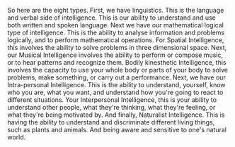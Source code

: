 So here are the eight types. First, we have linguistics. This is the language
and verbal side of intelligence. This is our ability to understand and use both
written and spoken language. Next we have our mathematical logical type of
intelligence. This is the ability to analyse information and problems
logically, and to perform mathematical operations. For Spatial Intelligence,
this involves the ability to solve problems in three dimensional space. Next,
our Musical Intelligence involves the ability to perform or compose music, or
to hear patterns and recognize them. Bodily kinesthetic Intelligence, this
involves the capacity to use your whole body or parts of your body to solve
problems, make something, or carry out a performance. Next, we have our
Intra-personal Intelligence. This is the ability to understand, yourself, know
who you are, what you want, and understand how you're going to react to
different situations. Your Interpersonal Intelligence, this is your ability to
understand other people, what they're thinking, what they're feeling, or what
they're being motivated by. And finally, Naturalist Intelligence. This is
having the ability to understand and discriminate different living things, such
as plants and animals. And being aware and sensitive to one's natural world.
